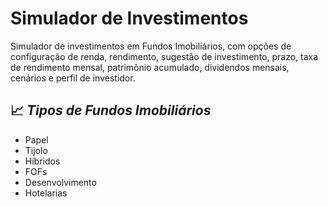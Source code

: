 # **Simulador de Investimentos**

Simulador de investimentos em Fundos Imobiliários, com opções de configuração de renda, rendimento, sugestão de investimento, prazo, taxa de rendimento mensal, patrimônio acumulado, dividendos mensais, cenários e perfil de investidor.

## 📈 *Tipos de Fundos Imobiliários*
- Papel
- Tijolo
- Híbridos
- FOFs
- Desenvolvimento
- Hotelarias
